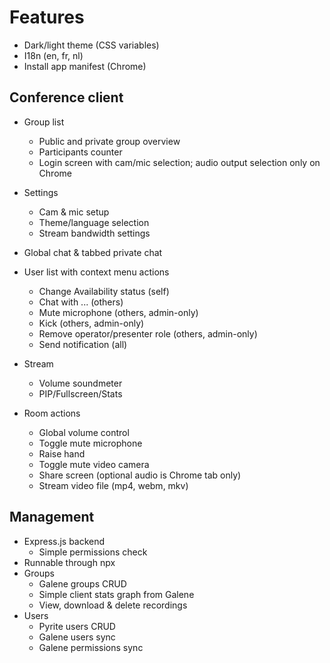 # Features

* Dark/light theme (CSS variables)
* I18n (en, fr, nl)
* Install app manifest (Chrome)

## Conference client

* Group list
  * Public and private group overview
  * Participants counter
  * Login screen with cam/mic selection; audio output selection only on Chrome

* Settings
  * Cam & mic setup
  * Theme/language selection
  * Stream bandwidth settings

* Global chat & tabbed private chat

* User list with context menu actions
  * Change Availability status (self)
  * Chat with ... (others)
  * Mute microphone (others, admin-only)
  * Kick (others, admin-only)
  * Remove operator/presenter role (others, admin-only)
  * Send notification (all)

* Stream
  * Volume soundmeter
  * PIP/Fullscreen/Stats

* Room actions
  * Global volume control
  * Toggle mute microphone
  * Raise hand
  * Toggle mute video camera
  * Share screen (optional audio is Chrome tab only)
  * Stream video file (mp4, webm, mkv)

## Management

* Express.js backend
  * Simple permissions check
* Runnable through npx
* Groups
  * Galene groups CRUD
  * Simple client stats graph from Galene
  * View, download & delete recordings
* Users
  * Pyrite users CRUD
  * Galene users sync
  * Galene permissions sync
